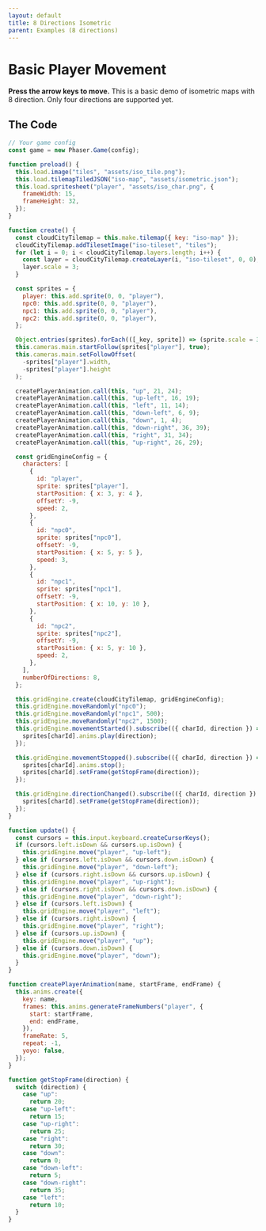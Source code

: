 ```yaml
---
layout: default
title: 8 Directions Isometric
parent: Examples (8 directions)
---
```


# Basic Player Movement

**Press the arrow keys to move.** This is a basic demo of isometric maps with 8 direction. Only four directions are supported yet.

<div id="game"></div>

<script src="js/phaser.min.js"></script>
<script src="js/grid-engine-2.18.0.min.js"></script>
<script src="js/getBasicConfig.js"></script>

<script>
  const config = getBasicConfig(preload, create, update);
  const game = new Phaser.Game(config);

  function preload () {
    this.load.image("tiles", "assets/iso_tile.png");
    this.load.tilemapTiledJSON("iso-map", "assets/isometric.json");
    this.load.spritesheet("player", "assets/iso_char.png", {
      frameWidth: 15,
      frameHeight: 32,
    });
  }

  function create () {
    const cloudCityTilemap = this.make.tilemap({ key: "iso-map" });
    cloudCityTilemap.addTilesetImage("iso-tileset", "tiles");
    for (let i = 0; i < cloudCityTilemap.layers.length; i++) {
      const layer = cloudCityTilemap.createLayer(i, "iso-tileset", 0, 0);
      layer.scale = 3;
    }

    const sprites = {
      "player": this.add.sprite(0, 0, "player"),
      "npc0": this.add.sprite(0, 0, "player"),
      "npc1": this.add.sprite(0, 0, "player"),
      "npc2": this.add.sprite(0, 0, "player"),
    };

    Object.entries(sprites).forEach(([_key, sprite]) => sprite.scale = 3);
    this.cameras.main.startFollow(sprites["player"], true);
    this.cameras.main.setFollowOffset(- (sprites["player"].width), -(sprites["player"].height));

    createPlayerAnimation.call(this, "up", 21, 24);
    createPlayerAnimation.call(this, "up-left", 16, 19);
    createPlayerAnimation.call(this, "left", 11, 14);
    createPlayerAnimation.call(this, "down-left", 6, 9);
    createPlayerAnimation.call(this, "down", 1, 4);
    createPlayerAnimation.call(this, "down-right", 36, 39);
    createPlayerAnimation.call(this, "right", 31, 34);
    createPlayerAnimation.call(this, "up-right", 26, 29);


    const gridEngineConfig = {
      characters: [
        {
          id: "player",
          sprite: sprites["player"],
          startPosition: {x: 3, y: 4},
          offsetY: -9,
          speed: 2
        },
        {
          id: "npc0",
          sprite: sprites["npc0"],
          offsetY: -9,
          startPosition: {x: 5, y: 5},
          speed: 3
        },
        {
          id: "npc1",
          sprite: sprites["npc1"],
          offsetY: -9,
          startPosition: {x: 10, y: 10},
        },
        {
          id: "npc2",
          sprite: sprites["npc2"],
          offsetY: -9,
          startPosition: {x: 5, y: 10},
          speed: 2
        },
      ],
      numberOfDirections: 8
    };

    this.gridEngine.create(cloudCityTilemap, gridEngineConfig);
    this.gridEngine.moveRandomly('npc0');
    this.gridEngine.moveRandomly('npc1', 500);
    this.gridEngine.moveRandomly('npc2', 1500);
    this.gridEngine
      .movementStarted()
      .subscribe(({charId, direction}) => {
        sprites[charId].anims.play(direction);
      });

    this.gridEngine
      .movementStopped()
      .subscribe(({charId, direction}) => {
        sprites[charId].anims.stop();
        sprites[charId].setFrame(getStopFrame(direction));
      });

    this.gridEngine
      .directionChanged()
      .subscribe(({charId, direction}) => {
        sprites[charId].setFrame(getStopFrame(direction));
      });
  }

  function update () {
    const cursors = this.input.keyboard.createCursorKeys();
    if (cursors.left.isDown && cursors.up.isDown) {
      this.gridEngine.move("player", "up-left");
    } else if (cursors.left.isDown && cursors.down.isDown) {
      this.gridEngine.move("player", "down-left");
    } else if (cursors.right.isDown && cursors.up.isDown) {
      this.gridEngine.move("player", "up-right");
    } else if (cursors.right.isDown && cursors.down.isDown) {
      this.gridEngine.move("player", "down-right");
    } else if (cursors.left.isDown) {
      this.gridEngine.move("player", "left");
    } else if (cursors.right.isDown) {
      this.gridEngine.move("player", "right");
    } else if (cursors.up.isDown) {
      this.gridEngine.move("player", "up");
    } else if (cursors.down.isDown) {
      this.gridEngine.move("player", "down");
    }
  }

  function createPlayerAnimation(name, startFrame, endFrame) {
    this.anims.create({
      key: name,
      frames: this.anims.generateFrameNumbers("player", {
        start: startFrame,
        end: endFrame,
      }),
      frameRate: 5,
      repeat: -1,
      yoyo: false,
    });
  }

  function getStopFrame(direction) {
    switch (direction) {
      case "up":
        return 20;
      case "up-left":
        return 15;
      case "up-right":
        return 25;
      case "right":
        return 30;
      case "down":
        return 0;
      case "down-left":
        return 5;
      case "down-right":
        return 35;
      case "left":
        return 10;
    }
  }
</script>

## The Code

```javascript
// Your game config
const game = new Phaser.Game(config);

function preload() {
  this.load.image("tiles", "assets/iso_tile.png");
  this.load.tilemapTiledJSON("iso-map", "assets/isometric.json");
  this.load.spritesheet("player", "assets/iso_char.png", {
    frameWidth: 15,
    frameHeight: 32,
  });
}

function create() {
  const cloudCityTilemap = this.make.tilemap({ key: "iso-map" });
  cloudCityTilemap.addTilesetImage("iso-tileset", "tiles");
  for (let i = 0; i < cloudCityTilemap.layers.length; i++) {
    const layer = cloudCityTilemap.createLayer(i, "iso-tileset", 0, 0);
    layer.scale = 3;
  }

  const sprites = {
    player: this.add.sprite(0, 0, "player"),
    npc0: this.add.sprite(0, 0, "player"),
    npc1: this.add.sprite(0, 0, "player"),
    npc2: this.add.sprite(0, 0, "player"),
  };

  Object.entries(sprites).forEach(([_key, sprite]) => (sprite.scale = 3));
  this.cameras.main.startFollow(sprites["player"], true);
  this.cameras.main.setFollowOffset(
    -sprites["player"].width,
    -sprites["player"].height
  );

  createPlayerAnimation.call(this, "up", 21, 24);
  createPlayerAnimation.call(this, "up-left", 16, 19);
  createPlayerAnimation.call(this, "left", 11, 14);
  createPlayerAnimation.call(this, "down-left", 6, 9);
  createPlayerAnimation.call(this, "down", 1, 4);
  createPlayerAnimation.call(this, "down-right", 36, 39);
  createPlayerAnimation.call(this, "right", 31, 34);
  createPlayerAnimation.call(this, "up-right", 26, 29);

  const gridEngineConfig = {
    characters: [
      {
        id: "player",
        sprite: sprites["player"],
        startPosition: { x: 3, y: 4 },
        offsetY: -9,
        speed: 2,
      },
      {
        id: "npc0",
        sprite: sprites["npc0"],
        offsetY: -9,
        startPosition: { x: 5, y: 5 },
        speed: 3,
      },
      {
        id: "npc1",
        sprite: sprites["npc1"],
        offsetY: -9,
        startPosition: { x: 10, y: 10 },
      },
      {
        id: "npc2",
        sprite: sprites["npc2"],
        offsetY: -9,
        startPosition: { x: 5, y: 10 },
        speed: 2,
      },
    ],
    numberOfDirections: 8,
  };

  this.gridEngine.create(cloudCityTilemap, gridEngineConfig);
  this.gridEngine.moveRandomly("npc0");
  this.gridEngine.moveRandomly("npc1", 500);
  this.gridEngine.moveRandomly("npc2", 1500);
  this.gridEngine.movementStarted().subscribe(({ charId, direction }) => {
    sprites[charId].anims.play(direction);
  });

  this.gridEngine.movementStopped().subscribe(({ charId, direction }) => {
    sprites[charId].anims.stop();
    sprites[charId].setFrame(getStopFrame(direction));
  });

  this.gridEngine.directionChanged().subscribe(({ charId, direction }) => {
    sprites[charId].setFrame(getStopFrame(direction));
  });
}

function update() {
  const cursors = this.input.keyboard.createCursorKeys();
  if (cursors.left.isDown && cursors.up.isDown) {
    this.gridEngine.move("player", "up-left");
  } else if (cursors.left.isDown && cursors.down.isDown) {
    this.gridEngine.move("player", "down-left");
  } else if (cursors.right.isDown && cursors.up.isDown) {
    this.gridEngine.move("player", "up-right");
  } else if (cursors.right.isDown && cursors.down.isDown) {
    this.gridEngine.move("player", "down-right");
  } else if (cursors.left.isDown) {
    this.gridEngine.move("player", "left");
  } else if (cursors.right.isDown) {
    this.gridEngine.move("player", "right");
  } else if (cursors.up.isDown) {
    this.gridEngine.move("player", "up");
  } else if (cursors.down.isDown) {
    this.gridEngine.move("player", "down");
  }
}

function createPlayerAnimation(name, startFrame, endFrame) {
  this.anims.create({
    key: name,
    frames: this.anims.generateFrameNumbers("player", {
      start: startFrame,
      end: endFrame,
    }),
    frameRate: 5,
    repeat: -1,
    yoyo: false,
  });
}

function getStopFrame(direction) {
  switch (direction) {
    case "up":
      return 20;
    case "up-left":
      return 15;
    case "up-right":
      return 25;
    case "right":
      return 30;
    case "down":
      return 0;
    case "down-left":
      return 5;
    case "down-right":
      return 35;
    case "left":
      return 10;
  }
}
```
